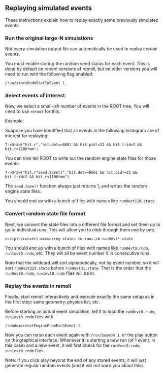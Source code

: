 ## Replaying simulated events

These instructions explain how to replay exactly some previously simulated events.

### Run the original large-N simulations

Not every simulation output file can automatically be used to replay certain events.

You must enable storing the random seed status for each event. This is done by default on recent versions of remoll, but on older versions you will need to run with the following flag enabled:
```
/run/storeRndmStatToEvent 1
```

### Select events of interest

Now, we select a small-ish number of events in the ROOT tree. You will need to use `reroot` for this.

Example:

Suppose you have identified that all events in the following histogram are of interest for replaying:
```
T->Draw("hit.r","hit.det==8001 && hit.pid!=22 && hit.trid>2 && hit.r<1100*mm")
```
You can now tell ROOT to write out the random engine state files for those events:
```
T->Draw("hit.r*seed.Save()","hit.det==8001 && hit.pid!=22 && hit.trid>2 && hit.r<1100*mm")
```
The `seed.Save()` function always just returns 1, and writes the random engine state files.

You should end up with a bunch of files with names like `run0evt118.state`.

### Convert random state file format

Next, we convert the state files into a different file format and set them up to go to individual runs. This will allow you to click through them one by one.
```
scripts/convert-mixmaxrng-states-to-runs.sh run0evt*.state
```
You should end up with a bunch of files with names like `run0evt0.rndm`, `run1evt0.rndm`, etc. They will all be event number 0 in consecutive runs.

Note that the wildcard will sort alphabetically, not by event number, so it will sort `run0evt225.state` before `run0evt31.state`. That is the order that the `run0evt0.rndm`, `run1evt0.rndm` files will be in.

### Replay the events in remoll

Finally, start remoll interactively and execute exactly the same setup as in the first step: same geometry, physics list, etc.

Before starting an actual event simulation, tell it to load the `run0evt0.rndm`, `run1evt0.rndm` files with
```
/random/resetEngineFromEachEvent 1
```
Now you can rerun each event again with `/run/beamOn 1`, or the play button on the graphical interface. Whenever it is starting a new run (of 1 event, in this case) and a new event, it will first check for the `run0evt0.rndm`, `run1evt0.rndm` files.

Note: If you click play beyond the end of any stored events, it will just generate regular random events (and it will not warn you about this).
